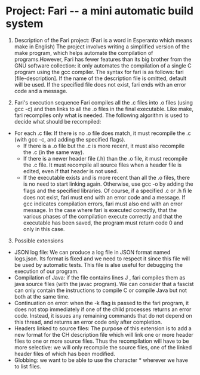 # Project: Fari -- a mini automatic build system
  1. Description of the Fari project:
  (Fari is a word in Esperanto which means make in English)
  The project involves writing a simplified version of the make program, which helps automate the compilation of programs.However, Fari has fewer features than its big brother from the GNU software collection: it only automates the compilation of a single C program using the gcc compiler. The syntax for fari is as follows: fari [file-description]. If the name of the description file is omitted, default will be used. If the specified file does not exist, fari ends with an error code and a message.
  
  2. Fari's execution sequence
  Fari compiles all the .c files into .o files (using gcc -c) and then links to all the .o files in the final executable. Like make, fari recompiles only what is needed. The following algorithm is used to decide what should be recompiled: 
  - For each .c file: If there is no .o file does match, it must recompile the .c (with gcc -c, and adding the specified flags).
      - If there is a .o file but the .c is more recent, it must also recompile the .c (in the same way). 
      - If there is a newer header file (.h) than the .o file, it must recompile the .c file. It must recompile all source files when a header file is edited, even if that header is not used.
      - If the executable exists and is more recent than all the .o files, there is no need to start linking again. Otherwise, use gcc -o by adding the flags and the specified libraries. Of course, if a specified .c or .h ﬁ le does not exist, fari must end with an error code and a message. If gcc indicates compilation errors, fari must also end with an error message. In the case where fari is executed correctly, that the various phases of the compilation execute correctly and that the executable has been saved, the program must return code 0 and only in this case.
   3. Possible extensions
   - JSON log file: We can produce a log file in JSON format named logs.json. Its format is fixed and we need to respect it since this file will be used by automatic tests. This file is alse useful for debugging the execution of our program.
   - Compilation of Java: if the file contains lines J <file>, fari compiles them as java source files (with the javac program). We can consider that a fascist can only contain the instructions to compile C or compile Java but not both at the same time.
   - Continuation on error: when the -k flag is passed to the fari program, it does not stop immediately if one of the child processes returns an error code. Instead, it issues any remaining commands that do not depend on this thread, and returns an error code only after completion.
   - Headers linked to source files: The purpose of this extension is to add a new format for the CH description file which will link one or more header files to one or more source files. Thus the recompilation will have to be more selective: we will only recompile the source files, one of the linked header files of which has been modified.
   - Globbing: we want to be able to use the character * wherever we have to list files.


